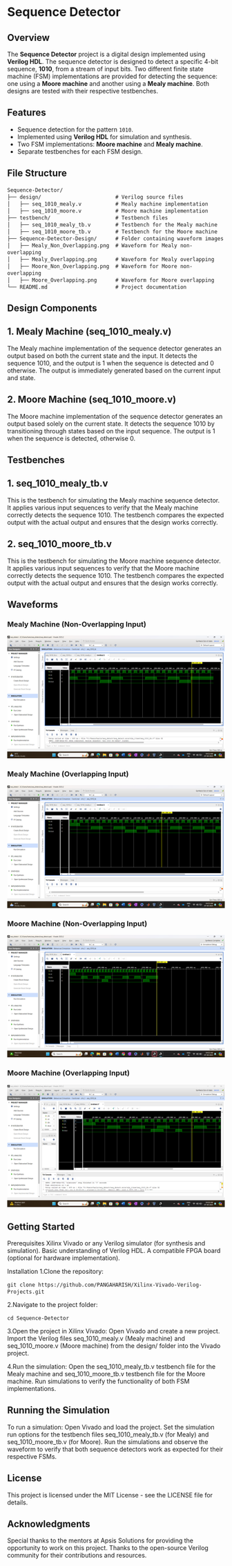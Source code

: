 # Sequence Detector

## Overview

The **Sequence Detector** project is a digital design implemented using **Verilog HDL**. The sequence detector is designed to detect a specific 4-bit sequence, **1010**, from a stream of input bits. Two different finite state machine (FSM) implementations are provided for detecting the sequence: one using a **Moore machine** and another using a **Mealy machine**. Both designs are tested with their respective testbenches.

## Features

- Sequence detection for the pattern `1010`.
- Implemented using **Verilog HDL** for simulation and synthesis.
- Two FSM implementations: **Moore machine** and **Mealy machine**.
- Separate testbenches for each FSM design.
  
## File Structure

```plaintext
Sequence-Detector/
├── design/                        # Verilog source files
│   ├── seq_1010_mealy.v           # Mealy machine implementation
│   ├── seq_1010_moore.v           # Moore machine implementation
├── testbench/                     # Testbench files
│   ├── seq_1010_mealy_tb.v        # Testbench for the Mealy machine
│   ├── seq_1010_moore_tb.v        # Testbench for the Moore machine
├── Sequence-Detector-Design/      # Folder containing waveform images
│   ├── Mealy_Non_Overlapping.png  # Waveform for Mealy non-overlapping
│   ├── Mealy_Overlapping.png      # Waveform for Mealy overlapping
│   ├── Moore_Non_Overlapping.png  # Waveform for Moore non-overlapping
│   ├── Moore_Overlapping.png      # Waveform for Moore overlapping
└── README.md                      # Project documentation
```
## Design Components
## 1. Mealy Machine (seq_1010_mealy.v)
The Mealy machine implementation of the sequence detector generates an output based on both the current state and the input. It detects the sequence 1010, and the output is 1 when the sequence is detected and 0 otherwise. The output is immediately generated based on the current input and state.

## 2. Moore Machine (seq_1010_moore.v)
The Moore machine implementation of the sequence detector generates an output based solely on the current state. It detects the sequence 1010 by transitioning through states based on the input sequence. The output is 1 when the sequence is detected, otherwise 0.

## Testbenches
## 1. seq_1010_mealy_tb.v
This is the testbench for simulating the Mealy machine sequence detector. It applies various input sequences to verify that the Mealy machine correctly detects the sequence 1010. The testbench compares the expected output with the actual output and ensures that the design works correctly.

## 2. seq_1010_moore_tb.v
This is the testbench for simulating the Moore machine sequence detector. It applies various input sequences to verify that the Moore machine correctly detects the sequence 1010. The testbench compares the expected output with the actual output and ensures that the design works correctly.
## Waveforms

### Mealy Machine (Non-Overlapping Input)

![Mealy Non-Overlapping](Sequence-Detector-Design/Mealy_Non_Overlapping.png)

### Mealy Machine (Overlapping Input)

![Mealy Overlapping](Sequence-Detector-Design/Mealy_Overlapping.png)

### Moore Machine (Non-Overlapping Input)

![Moore Non-Overlapping](Sequence-Detector-Design/Moore_Non_Overlapping.png)

### Moore Machine (Overlapping Input)

![Moore Overlapping](Sequence-Detector-Design/Moore_Overlapping.png)

## Getting Started
Prerequisites
Xilinx Vivado or any Verilog simulator (for synthesis and simulation).
Basic understanding of Verilog HDL.
A compatible FPGA board (optional for hardware implementation).

Installation
1.Clone the repository:
```plaintext
git clone https://github.com/PANGAHARISH/Xilinx-Vivado-Verilog-Projects.git
```
2.Navigate to the project folder:
```plaintext
cd Sequence-Detector
```
3.Open the project in Xilinx Vivado:
Open Vivado and create a new project.
Import the Verilog files seq_1010_mealy.v (Mealy machine) and seq_1010_moore.v (Moore machine) from the design/ folder into the Vivado project.

4.Run the simulation:
Open the seq_1010_mealy_tb.v testbench file for the Mealy machine and seq_1010_moore_tb.v testbench file for the Moore machine.
Run simulations to verify the functionality of both FSM implementations.

## Running the Simulation
To run a simulation:
Open Vivado and load the project.
Set the simulation run options for the testbench files seq_1010_mealy_tb.v (for Mealy) and seq_1010_moore_tb.v (for Moore).
Run the simulations and observe the waveform to verify that both sequence detectors work as expected for their respective FSMs.
## License
This project is licensed under the MIT License - see the LICENSE file for details.

## Acknowledgments
Special thanks to the mentors at Apsis Solutions for providing the opportunity to work on this project.
Thanks to the open-source Verilog community for their contributions and resources.
